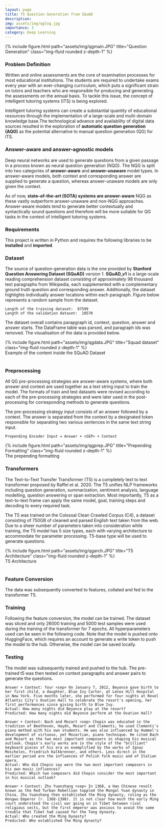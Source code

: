```yaml
---
layout: page
title: T5 Question Generation from SQuAD 
description: 
img: assets/img/qglog.jpg
importance: 3
category: Deep Learning
---
```


<div class="row">
    <div class="col-md-6 offset-md-3">
        {% include figure.html path="assets/img/qgmain.JPG" title="Question Generation" class="img-fluid rounded z-depth-1" %}
    </div>
</div>

### **Problem Definition**

Written and online assessments are the core of examination processes for most educational institutions. The students are required to undertake exams every year with an ever-changing curriculum, which puts a significant strain on tutors and teachers who are responsible for producing and generating the assessments on the annual basis. To tackle this issue, the concept of intelligent tutoring systems (ITS) is being explored.

Intelligent tutoring systems can create a substantial quantity of educational resources through the implementation of a large-scale and multi-domain knowledge base.The technological advance and availability of digital data sources resulted in the exploration of **automatic question generation (AQG)** as the potential alternative to manual question generation (QG) for ITS.

### **Answer-aware and answer-agnostic models**
Deep neural networks are used to generate questions from a given passage in a process known as neural question generation (NQG). The NQG is split into two categories of **answer-aware** and **answer-unaware** model types. In answer-aware models, both context and corresponding answer are supplied to generate a question, whereas answer-unaware models are only given the context.

As of now, **state-of-the-art (SOTA) systems are answer-aware** NQG as these vastly outperform answer-unaware and non-NQG approaches. Answer-aware models tend to generate better contextually and syntactically sound questions and therefore will be more suitable for QG tasks in the context of intelligent tutoring systems.

### **Requirements**
This project is written in Python and requires the following libraries to be **installed** and **imported**. 

<script src="https://gist.github.com/mphamsy/c1b0a6abaa68ac2ccfe1ac13b10c7d22.js"></script>

### **Dataset**

The source of question-generation data is the one provided by **Stanford Question Answering Dataset (SQuAD)** version 1. **SQuAD_v1** is a large-scale reading comprehension dataset consisting of approximately 98 thousand text paragraphs from Wikipedia, each supplemented with a complementary ground truth question and corresponding answer. Additionally, the dataset highlights individually answer locations within each paragraph. Figure below represents a random sample from the dataset.

<script src="https://gist.github.com/mphamsy/7bb405b5b921933b76c5043e8d541a3a.js"></script>

```
Length of the training dataset:  87599
Length of the validation dataset:  10570
```

The dataset overall contains parapgraph id, context, question, answer and answer starts. The DataFrame table was parsed, and paragraph ids was removed. The visualisation of the data is provided below.

<div class="row">
    <div class="col-md-6 offset-md-3">
        {% include figure.html path="assets/img/qgdata.JPG" title="Squad dataset" class="img-fluid rounded z-depth-1" %}
    </div>
</div>
<div class="caption">
    Example of the content inside the SQuAD Dataset 
</div>
<br/>


### **Preprocessing**

All QG pre-processing strategies are answer-aware systems, where both answer and context are used together as a text string input to train the model. The formats of train and test datasets were revised according to each of the pre-processing strategies and were later used in the post-processing for corresponding methods to generate questions.

The pre-processing strategy input consists of an answer followed by a context. The answer is separated from the context by a designated <SEP> token responsible for separating two various sentences in the same text string input.
  
  ```
  Prepending Encoder Input = Answer + <SEP> + Context
  ```
<div class="row">
    <div class="col-md-6 offset-md-3">
        {% include figure.html path="assets/img/qgprep.JPG" title="Prepending Formatting" class="img-fluid rounded z-depth-1" %}
    </div>
</div>
<div class="caption">
    The prepending formatting
</div>
  
<script src="https://gist.github.com/mphamsy/836bbaa7e57f7b2d962662d5a9ddf41c.js"></script>

### **Transformers**
  
The Text-to-Text Transfer Transformer (T5) is a completely text to text transformer proposed by Raffel et al. 2020. The T5 unifies NLP frameworks including question generation, summarization, sentiment analysis, language modelling, question answering or span extraction. Most importantly, T5 as a text-to-text frame can apply the same model, goal, training steps and decoding to every required task.
  
The T5 was trained on the Colossal Clean Crawled Corpus (C4), a dataset consisting of 750GB of cleaned and parsed English text taken from the web. Due to a sheer number of parameters taken into consideration while training, the T5 model has 5 size types, each with varying architecture to accommodate for parameter processing. T5-base type will be used to generate questions.
  
<div class="row">
    <div class="col-md-6 offset-md-3">
        {% include figure.html path="assets/img/qgarch.JPG" title="T5 Architecture" class="img-fluid rounded z-depth-1" %}
    </div>
</div>
<div class="caption">
    T5 Architecture
</div>
<br/>

<script src="https://gist.github.com/mphamsy/21a38d49c08c6821c63ed1ff2fee10d3.js"></script>

### **Feature Conversion**

The data was subsequently converted to features, collated and fed to the transformer T5.    
    
<script src="https://gist.github.com/mphamsy/3430b3e551fd75e1fac1304bf2c1c58f.js"></script>

<script src="https://gist.github.com/mphamsy/dab0427464b17f196f9b2312cf227b96.js"></script>

### **Training**
  
Following the feature conversion, the model can be trained. The dataset was sliced and only 26000 training and 5000 test samples were used during the training of the transformer for 7 epochs. All hyperparameters used can be seen in the following code. Note that the model is pushed onto HuggingFace, which requires an account to generate a write token to push the model to the hub. Otherwise, the model can be saved locally.

<script src="https://gist.github.com/mphamsy/2434244d1229f2a0e07ade46e5aa8eff.js"></script>

### **Testing**
  
The model was subsequently trained and pushed to the hub. The pre-trained t5 was then tested on context paragraphs and answer pairs to generate the questions.
  
<script src="https://gist.github.com/mphamsy/fc5514c1a6f095f02460a3158220158c.js"></script>
    
```
Answer + Context: four <sep> On January 7, 2012, Beyonce gave birth to her first child, a daughter, Blue Ivy Carter, at Lenox Hill Hospital in New York. Five months later, she performed for four nights at Revel Atlantic City's Ovation Hall to celebrate the resort's opening, her first performances since giving birth to Blue Ivy.
Actual: How many nights did Beyonce play at the resort?
Predicted: How many nights did Beyonce perform at the Ovation Hall?

Answer + Context: Bach and Mozart <sep> Chopin was educated in the tradition of Beethoven, Haydn, Mozart and Clementi; he used Clementi's piano method with his own students. He was also influenced by Hummel's development of virtuoso, yet Mozartian, piano technique. He cited Bach and Mozart as the two most important composers in shaping his musical outlook. Chopin's early works are in the style of the "brilliant" keyboard pieces of his era as exemplified by the works of Ignaz Moscheles, Friedrich Kalkbrenner, and others. Less direct in the earlier period are the influences of Polish folk music and of Italian opera.
Actual: Who did Chopin say were the two most important composers in his own music influences?
Predicted: Which two composers did Chopin consider the most important in his musical outlook?
    
Answer + Context: Zhu Yuanzhang <sep> In 1368, a Han Chinese revolt known as the Red Turban Rebellion toppled the Mongol Yuan dynasty in China. Zhu Yuanzhang then established the Ming dynasty, ruling as the Hongwu Emperor (r. 1368-1398). It is not clear how much the early Ming court understood the civil war going on in Tibet between rival religious sects, but the first emperor was anxious to avoid the same trouble that Tibet had caused for the Tang dynasty. 
Actual: Who created the Ming Dynasty? 
Predicted: Who established the Ming dynasty?
```

